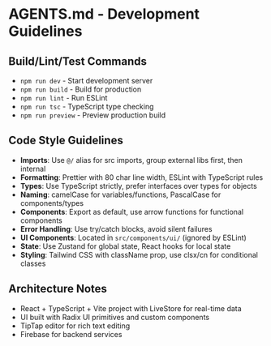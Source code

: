 # AGENTS.md - Development Guidelines

## Build/Lint/Test Commands
- `npm run dev` - Start development server
- `npm run build` - Build for production
- `npm run lint` - Run ESLint
- `npm run tsc` - TypeScript type checking
- `npm run preview` - Preview production build

## Code Style Guidelines
- **Imports**: Use `@/` alias for src imports, group external libs first, then internal
- **Formatting**: Prettier with 80 char line width, ESLint with TypeScript rules
- **Types**: Use TypeScript strictly, prefer interfaces over types for objects
- **Naming**: camelCase for variables/functions, PascalCase for components/types
- **Components**: Export as default, use arrow functions for functional components
- **Error Handling**: Use try/catch blocks, avoid silent failures
- **UI Components**: Located in `src/components/ui/` (ignored by ESLint)
- **State**: Use Zustand for global state, React hooks for local state
- **Styling**: Tailwind CSS with className prop, use clsx/cn for conditional classes

## Architecture Notes
- React + TypeScript + Vite project with LiveStore for real-time data
- UI built with Radix UI primitives and custom components
- TipTap editor for rich text editing
- Firebase for backend services